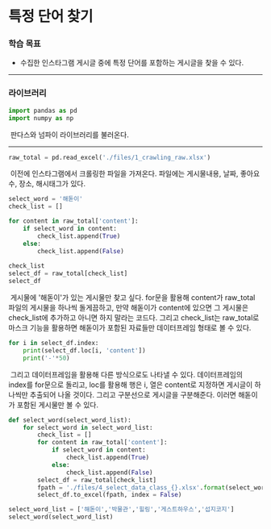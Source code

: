 # 특정 단어 찾기



### 학습 목표

- 수집한 인스타그램 게시글 중에 특정 단어를 포함하는 게시글을 찾을 수 있다.



---



### 라이브러리

```python
import pandas as pd
import numpy as np
```

​	판다스와 넘파이 라이브러리를 불러온다.



---



```python
raw_total = pd.read_excel('./files/1_crawling_raw.xlsx')
```

​	이전에 인스타그램에서 크롤링한 파일을 가져온다. 파일에는 게시물내용, 날짜, 좋아요수, 장소, 해시태그가 있다.



```python
select_word = '해돋이'
check_list = []

for content in raw_total['content']:
    if select_word in content:
        check_list.append(True)
    else:
        check_list.append(False)
        
check_list
select_df = raw_total[check_list]
select_df
```

​	게시물에 '해돋이'가 있는 게시물만 찾고 싶다. for문을 활용해 content가 raw_total 파일의 게시물을 하나씩 돌게끔하고, 만약 해돋이가 content에 있으면 그 게시물은 check_list에 추가하고 아니면 하지 말라는 코드다. 그리고 check_list는 raw_total로 마스크 기능을 활용하면 해돋이가 포함된 자료들만 데이터프레임 형태로 볼 수 있다.



```python
for i in select_df.index:
    print(select_df.loc[i, 'content'])
    print('-'*50)
```

​	그리고 데이터프레임을 활용해 다른 방식으로도 나타낼 수 있다. 데이터프레임의 index를 for문으로 돌리고, loc를 활용해 행은 i, 열은 content로 지정하면 게시글이 하나씩만 추출되어 나올 것이다. 그리고 구분선으로 게시글을 구분해준다. 이러면 해돋이가 포함된 게시물만 볼 수 있다.



```python
def select_word(select_word_list):
    for select_word in select_word_list:
        check_list = []
        for content in raw_total['content']:
            if select_word in content:
                check_list.append(True)
            else:
                check_list.append(False)
        select_df = raw_total[check_list]
        fpath = './files/4_select_data_class_{}.xlsx'.format(select_word)
        select_df.to_excel(fpath, index = False)
```

```python
select_word_list = ['해돋이','박물관','힐링','게스트하우스','섭지코지']
select_word(select_word_list)
```

